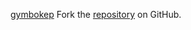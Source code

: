 [gymbokep](https://gymbokep.pages.dev)
Fork the [repository](https://github.com/lapelive) on GitHub.